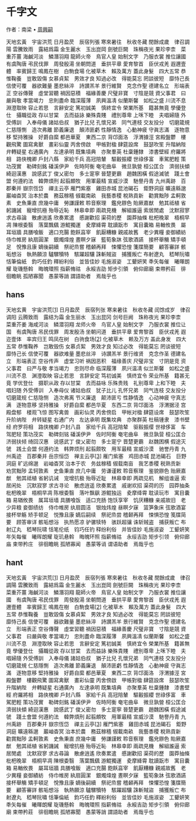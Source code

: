# 千字文
作者：南梁 • [周興嗣](https://zh.wikisource.org/wiki/Author:周興嗣) 

天地玄黃　宇宙洪荒
日月盈昃　辰宿列張
寒來暑往　秋收冬藏
閏餘成歲　律召調陽
雲騰致雨　露結爲霜
金生麗水　玉出崑岡
劍號巨闕　珠稱夜光
果珍李柰　菜重芥薑
海鹹河淡　鱗潛羽翔
龍師火帝　鳥官人皇
始制文字　乃服衣裳
推位讓國　有虞陶唐
弔民伐罪　周發殷湯
坐朝問道　垂拱平章
愛育黎首　臣伏戎羌
遐邇壹體　率賓歸王
鳴鳳在樹　白駒食場
化被草木　賴及萬方
蓋此身髮　四大五常
恭惟鞠養　豈敢毀傷
女慕貞絜　男效才良
知過必改　得能莫忘
罔談彼短　靡恃己長
信使可覆　器欲難量
墨悲絲淬　詩讃羔羊
景行維賢　克念作聖
德建名立　形端表正
空谷傳聲　虛堂習聽
禍因惡積　福緣善慶
尺璧非寶　寸陰是競
資父事君　曰嚴與敬
孝當竭力　忠則盡命
臨深履薄　夙興溫凊
似蘭斯馨　如松之盛
川流不息　淵澄取映
容止若思　言辭安定
篤初誠美　慎終宜令
榮業所基　籍甚無竟
學優登仕　攝職從政
存以甘棠　去而益詠
樂殊貴賤　禮別尊卑
上咊下睦　夫唱婦隨
外受傅訓　入奉母儀
諸姑伯叔　猶子比兒
孔懷兄弟　同气連枝
交友投分　切磨箴規
仁慈隱惻　造次弗離
節義廉退　顛沛匪虧
性靜情逸　心動神疲
守眞志滿　逐物意移
堅持雅操　好爵自縻
都邑華夏　東西二京
背邙面洛　浮渭據涇
宮殿盤鬱　樓觀飛驚
圖寫禽獸　畫彩仙靈
丙舍傍啟　甲帳對楹
肆筵設席　鼓瑟吹笙
升階納陛　弁轉疑星
右通廣內　左達承明
既集墳典　亦聚羣英
杜稾鍾隸　漆書壁經
府羅將相　路俠槐卿
戶封八縣　家給千兵
高冠陪輦　驅轂振纓
世祿侈富　車駕肥輕
策功茂實　勒碑刻銘
磻溪伊尹　佐時阿衡
奄宅曲阜　微旦孰營
桓公匡合　濟弱扶傾
綺迴漢惠　說感武丁
俊乂密勿　多士寔寧
晉楚更霸　趙魏困橫
假途滅虢　踐土會盟
何遵約法　韓弊煩刑
起翦頗牧　用軍最精
宣威沙漠　馳譽丹青
九州禹跡　百郡秦并
嶽宗恆岱　禪主云亭
雁門紫塞　雞田赤城
昆池碣石　鉅野洞庭
曠遠緜邈　巖岫杳冥
治本於農　務茲稼穡
俶載南畝　我藝黍稷
稅熟貢新　勸賞黜陟
孟軻敦素　史魚秉直
庶幾中庸　勞謙謹敕
聆音察理　鑑皃辧色
貽厥嘉猷　勉其祗植
省躬譏誡　寵增抗極
殆辱近恥　林皋幸即
兩疏見機　解組誰逼
索居閒處　沈默寂寥
求古尋論　散慮逍遙
欣奏累遣　慼謝歡招
渠荷的歷　園莽抽條
枇杷晚翠　梧桐早凋
陳根委翳　落葉飄颻
游鯤獨運　夌摩絳霄
耽讀翫市　寓目囊箱
易輶攸畏　屬耳垣牆
具膳喰飯　適口充腸
飽飫亯宰　飢厭糟糠
親戚故舊　老少異糧
妾御績紡　侍巾帷房
紈扇圓潔　銀燭煒煌
晝瞑夕寐　籃筍象牀
弦歌酒讌　接杯舉觴
矯手頓足　悅豫且康
嫡後嗣續　祭祀烝嘗
稽顙再拜　悚懼恐惶
箋牒簡要　顧答審詳
骸垢想浴　執熱願涼
驢騾犢特　駭躍超驤
誅斬賊盜　捕獲叛亡
布射遼丸　嵇琴阮嘯
恬筆倫紙　鈞巧任釣
釋紛利俗　並皆佳妙
毛施淑姿　工顰妍笑
秊矢每催　曦暉朗耀
琁璣懸斡　晦魄環照
指薪脩祜　永綏吉劭
矩步引領　俯仰廊廟
束帶矜莊　徘徊瞻眺
孤陋寡聞　愚蒙等誚
謂語助者　焉哉乎也

## hans

天地玄黄　宇宙洪荒[[1\]](https://zh.wikisource.org/zh-hans/千字文#cite_note-1)
日月盈昃　辰宿列张
寒来暑往　秋收冬藏
闰馀成岁　律召调阳
云腾致雨　露结为霜
金生丽水　玉出昆冈
剑号巨阙　珠称夜光
果珍李柰　菜重芥姜
海咸河淡　鳞潜羽翔
龙师火帝　鸟官人皇
始制文字　乃服衣裳
推位让国　有虞陶唐
吊民伐罪　周发殷汤
坐朝问道　垂拱平章
爱育黎首　臣伏戎羌
遐迩壹体　率宾归王
鸣凤在树　白驹食场[[2\]](https://zh.wikisource.org/zh-hans/千字文#cite_note-2)
化被草木　赖及万方
盖此身发　四大五常
恭惟鞠养　岂敢毁伤
女慕贞絜　男效才良
知过必改　得能莫忘
罔谈彼短　靡恃己长
信使可覆　器欲难量
墨悲丝淬　诗讃羔羊
景行维贤　克念作圣
德建名立　形端表正
空谷传声　虚堂习听
祸因恶积　福缘善庆
尺璧非宝　寸阴是竞
资父事君　曰严与敬
孝当竭力　忠则尽命
临深履薄　夙兴温凊
似兰斯馨　如松之盛
川流不息　渊澄取映
容止若思　言辞安定
笃初诚美　慎终宜令
荣业所基　籍甚无竟
学优登仕　摄职从政
存以甘棠　去而益咏
乐殊贵贱　礼别尊卑
上和下睦　夫唱妇随
外受傅训　入奉母仪
诸姑伯叔　犹子比儿
孔怀兄弟　同气连枝
交友投分　切磨箴规
仁慈隐恻　造次弗离
节义廉退　颠沛匪亏
性静情逸　心动神疲
守真志满　逐物意移
坚持雅操　好爵自縻
都邑华夏　东西二京
背邙面洛　浮渭据泾
宫殿盘郁　楼观飞惊
图写禽兽　画彩仙灵
丙舍傍启　甲帐对楹
肆筵设席　鼓瑟吹笙
升阶纳陛　弁转疑星
右通广内　左达承明
既集坟典　亦聚群英
杜稿锺隶　漆书壁经
府罗将相　路侠槐卿
户封八县　家给千兵
高冠陪辇　驱毂振缨
世禄侈富　车驾肥轻
策功茂实　勒碑刻铭
磻溪伊尹　佐时阿衡
奄宅曲阜　微旦孰营
桓公匡合　济弱扶倾
绮回汉惠　说感武丁
俊乂密勿　多士寔宁
晋楚更霸　赵魏困横
假途灭虢　践土会盟
何遵约法　韩弊烦刑
起翦颇牧　用军最精
宣威沙漠　驰誉丹青
九州禹迹　百郡秦并
岳宗恒岱　禅主云亭[[3\]](https://zh.wikisource.org/zh-hans/千字文#cite_note-3)
雁门紫塞　鸡田赤城
昆池碣石　巨野洞庭
旷远绵邈　岩岫杳冥
治本于农　务兹稼穑
俶载南亩　我艺黍稷
税熟贡新　劝赏黜陟
孟轲敦素　史鱼秉直
庶几中庸　劳谦谨敕
聆音察理　鉴貌辧色
贻厥嘉猷　勉其祗植
省躬讥诫　宠增抗极
殆辱近耻　林皋幸即
两疏见机　解组谁逼
索居闲处　沉默寂寥
求古寻论　散虑逍遥
欣奏累遣　戚谢欢招
渠荷的历　园莽抽条
枇杷晚翠　梧桐早凋
陈根委翳　落叶飘飖
游鲲独运　夌摩绛霄
耽读玩市　寓目囊箱
易𬨎攸畏　属耳垣墙
具膳喰饭　适口充肠
饱饫享宰　饥厌糟糠
亲戚故旧　老少异粮
妾御绩纺　侍巾帷房
纨扇圆洁　银烛炜煌
昼瞑夕寐　篮笋象床
弦歌酒宴　接杯举觞
矫手顿足　悦豫且康
嫡后嗣续　祭祀烝尝
稽颡再拜　悚惧恐惶
笺牒简要　顾答审详
骸垢想浴　执热愿凉
驴骡犊特　骇跃超骧
诛斩贼盗　捕获叛亡
布射辽丸　嵇琴阮啸
恬笔伦纸　钧巧任钓
释纷利俗　并皆佳妙
毛施淑姿　工颦妍笑
年矢每催　曦晖朗耀
琁玑悬斡　晦魄环照
指薪脩祜　永绥吉劭
矩步引领　俯仰廊庙
束带矜庄　徘徊瞻眺
孤陋寡闻　愚蒙等诮
谓语助者　焉哉乎也





## hant

天地玄黃　宇宙洪荒[[1\]](https://zh.wikisource.org/zh-hant/千字文#cite_note-1)
日月盈昃　辰宿列張
寒來暑往　秋收冬藏
閏餘成歲　律召調陽
雲騰致雨　露結爲霜
金生麗水　玉出崑岡
劍號巨闕　珠稱夜光
果珍李柰　菜重芥薑
海鹹河淡　鱗潛羽翔
龍師火帝　鳥官人皇
始制文字　乃服衣裳
推位讓國　有虞陶唐
弔民伐罪　周發殷湯
坐朝問道　垂拱平章
愛育黎首　臣伏戎羌
遐邇壹體　率賓歸王
鳴鳳在樹　白駒食場[[2\]](https://zh.wikisource.org/zh-hant/千字文#cite_note-2)
化被草木　賴及萬方
蓋此身髮　四大五常
恭惟鞠養　豈敢毀傷
女慕貞絜　男效才良
知過必改　得能莫忘
罔談彼短　靡恃己長
信使可覆　器欲難量
墨悲絲淬　詩讃羔羊
景行維賢　克念作聖
德建名立　形端表正
空谷傳聲　虛堂習聽
禍因惡積　福緣善慶
尺璧非寶　寸陰是競
資父事君　曰嚴與敬
孝當竭力　忠則盡命
臨深履薄　夙興溫凊
似蘭斯馨　如松之盛
川流不息　淵澄取映
容止若思　言辭安定
篤初誠美　慎終宜令
榮業所基　籍甚無竟
學優登仕　攝職從政
存以甘棠　去而益詠
樂殊貴賤　禮別尊卑
上咊下睦　夫唱婦隨
外受傅訓　入奉母儀
諸姑伯叔　猶子比兒
孔懷兄弟　同气連枝
交友投分　切磨箴規
仁慈隱惻　造次弗離
節義廉退　顛沛匪虧
性靜情逸　心動神疲
守眞志滿　逐物意移
堅持雅操　好爵自縻
都邑華夏　東西二京
背邙面洛　浮渭據涇
宮殿盤鬱　樓觀飛驚
圖寫禽獸　畫彩仙靈
丙舍傍啟　甲帳對楹
肆筵設席　鼓瑟吹笙
升階納陛　弁轉疑星
右通廣內　左達承明
既集墳典　亦聚羣英
杜稾鍾隸　漆書壁經
府羅將相　路俠槐卿
戶封八縣　家給千兵
高冠陪輦　驅轂振纓
世祿侈富　車駕肥輕
策功茂實　勒碑刻銘
磻溪伊尹　佐時阿衡
奄宅曲阜　微旦孰營
桓公匡合　濟弱扶傾
綺迴漢惠　說感武丁
俊乂密勿　多士寔寧
晉楚更霸　趙魏困橫
假途滅虢　踐土會盟
何遵約法　韓弊煩刑
起翦頗牧　用軍最精
宣威沙漠　馳譽丹青
九州禹跡　百郡秦并
嶽宗恆岱　禪主云亭[[3\]](https://zh.wikisource.org/zh-hant/千字文#cite_note-3)
雁門紫塞　雞田赤城
昆池碣石　鉅野洞庭
曠遠緜邈　巖岫杳冥
治本於農　務茲稼穡
俶載南畝　我藝黍稷
稅熟貢新　勸賞黜陟
孟軻敦素　史魚秉直
庶幾中庸　勞謙謹敕
聆音察理　鑑皃辧色
貽厥嘉猷　勉其祗植
省躬譏誡　寵增抗極
殆辱近恥　林皋幸即
兩疏見機　解組誰逼
索居閒處　沈默寂寥
求古尋論　散慮逍遙
欣奏累遣　慼謝歡招
渠荷的歷　園莽抽條
枇杷晚翠　梧桐早凋
陳根委翳　落葉飄颻
游鯤獨運　夌摩絳霄
耽讀翫市　寓目囊箱
易輶攸畏　屬耳垣牆
具膳喰飯　適口充腸
飽飫亯宰　飢厭糟糠
親戚故舊　老少異糧
妾御績紡　侍巾帷房
紈扇圓潔　銀燭煒煌
晝瞑夕寐　籃筍象牀
弦歌酒讌　接杯舉觴
矯手頓足　悅豫且康
嫡後嗣續　祭祀烝嘗
稽顙再拜　悚懼恐惶
箋牒簡要　顧答審詳
骸垢想浴　執熱願涼
驢騾犢特　駭躍超驤
誅斬賊盜　捕獲叛亡
布射遼丸　嵇琴阮嘯
恬筆倫紙　鈞巧任釣
釋紛利俗　並皆佳妙
毛施淑姿　工顰妍笑
秊矢每催　曦暉朗耀
琁璣懸斡　晦魄環照
指薪脩祜　永綏吉劭
矩步引領　俯仰廊廟
束帶矜莊　徘徊瞻眺
孤陋寡聞　愚蒙等誚
謂語助者　焉哉乎也



